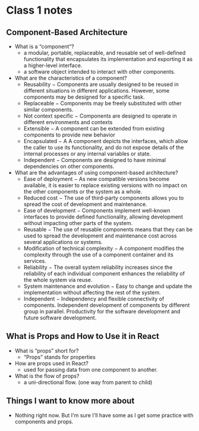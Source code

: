 # Class 1 notes

## Component-Based Architecture

- What is a “component”?
  - a modular, portable, replaceable, and reusable set of well-defined functionality that encapsulates its implementation and exporting it as a higher-level interface.
  - a software object intended to interact with other components.
- What are the characteristics of a component?
  - Reusability − Components are usually designed to be reused in different situations in different applications. However, some components may be designed for a specific task.
  - Replaceable − Components may be freely substituted with other similar components.
  - Not context specific − Components are designed to operate in different environments and contexts
  - Extensible − A component can be extended from existing components to provide new behavior
  - Encapsulated − A A component depicts the interfaces, which allow the caller to use its functionality, and do not expose details of the internal processes or any internal variables or state.
  - Independent − Components are designed to have minimal dependencies on other components.
- What are the advantages of using component-based architecture?
  - Ease of deployment − As new compatible versions become available, it is easier to replace existing versions with no impact on the other components or the system as a whole.
  - Reduced cost − The use of third-party components allows you to spread the cost of development and maintenance.
  - Ease of development − Components implement well-known interfaces to provide defined functionality, allowing development without impacting other parts of the system.
  - Reusable − The use of reusable components means that they can be used to spread the development and maintenance cost across several applications or systems.
  - Modification of technical complexity − A component modifies the complexity through the use of a component container and its services.
  - Reliability − The overall system reliability increases since the reliability of each individual component enhances the reliability of the whole system via reuse.
  - System maintenance and evolution − Easy to change and update the implementation without affecting the rest of the system.
  - Independent − Independency and flexible connectivity of components. Independent development of components by different group in parallel. Productivity for the software development and future software development.

## What is Props and How to Use it in React

- What is “props” short for?
  - “Props” stands for properties
- How are props used in React?
  - used for passing data from one component to another.
- What is the flow of props?
  - a uni-directional flow. (one way from parent to child)

## Things I want to know more about

- Nothing right now. But I'm sure I'll have some as I get some practice with components and props.
